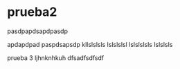 # prueba2
pasdpapdsapdpasdp

apdapdpad
paspdsapsdp
kllslslsls
lslslslsl
lslslslsls
lslslsls


prueba 3
ljhnknhkuh
dfsadfsdfsdf